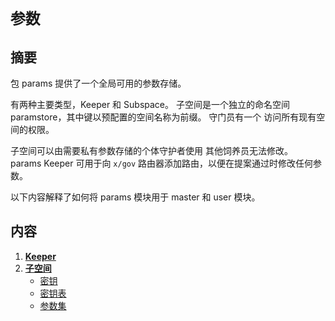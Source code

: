 # `参数`

## 摘要

包 params 提供了一个全局可用的参数存储。

有两种主要类型，Keeper 和 Subspace。 子空间是一个独立的命名空间
paramstore，其中键以预配置的空间名称为前缀。 守门员有一个
访问所有现有空间的权限。

子空间可以由需要私有参数存储的个体守护者使用
其他饲养员无法修改。 params Keeper 可用于向 `x/gov` 路由器添加路由，以便在提案通过时修改任何参数。

以下内容解释了如何将 params 模块用于 master 和 user 模块。

## 内容

1. **[Keeper](01_keeper.md)**
2. **[子空间](02_subspace.md)**
     - [密钥](02_subspace.md#key)
     - [密钥表](02_subspace.md#keytable)
     - [参数集](02_subspace.md#paramset) 